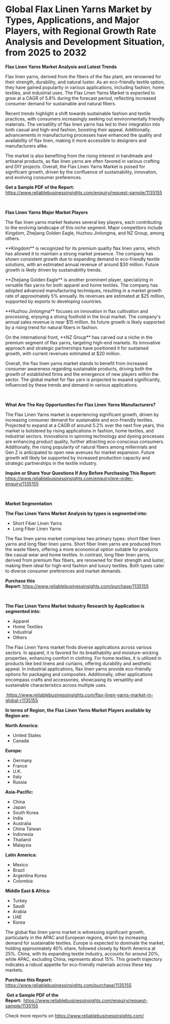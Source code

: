 <p><h1>Global Flax Linen Yarns Market by Types, Applications, and Major Players, with Regional Growth Rate Analysis and Development Situation, from 2025 to 2032</h1></p><p><strong>Flax Linen Yarns Market Analysis and Latest Trends</strong></p>
<p><p>Flax linen yarns, derived from the fibers of the flax plant, are renowned for their strength, durability, and natural luster. As an eco-friendly textile option, they have gained popularity in various applications, including fashion, home textiles, and industrial uses. The Flax Linen Yarns Market is expected to grow at a CAGR of 5.8% during the forecast period, reflecting increased consumer demand for sustainable and natural fibers.</p><p>Recent trends highlight a shift towards sustainable fashion and textile practices, with consumers increasingly seeking out environmentally friendly materials. The versatility of flax linen yarns has led to their integration into both casual and high-end fashion, boosting their appeal. Additionally, advancements in manufacturing processes have enhanced the quality and availability of flax linen, making it more accessible to designers and manufacturers alike.</p><p>The market is also benefiting from the rising interest in handmade and artisanal products, as flax linen yarns are often favored in various crafting and DIY projects. Overall, the Flax Linen Yarns Market is poised for significant growth, driven by the confluence of sustainability, innovation, and evolving consumer preferences.</p></p>
<p><strong>Get a Sample PDF of the Report:&nbsp;</strong> <a href="https://www.reliablebusinessinsights.com/enquiry/request-sample/1135155?utm_campaign=3545&utm_medium=2&utm_source=Github&utm_content=ia&utm_term=25032025&utm_id=flax-linen-yarns">https://www.reliablebusinessinsights.com/enquiry/request-sample/1135155</a></p>
<p>&nbsp;</p>
<p><strong>Flax Linen Yarns Major Market Players</strong></p>
<p><p>The flax linen yarns market features several key players, each contributing to the evolving landscape of this niche segment. Major competitors include Kingdom, Zhejiang Golden Eagle, Huzhou Jinlongma, and NZ Group, among others.</p><p>**Kingdom** is recognized for its premium quality flax linen yarns, which has allowed it to maintain a strong market presence. The company has shown consistent growth due to expanding demand in eco-friendly textile solutions, with an estimated annual revenue of around $30 million. Future growth is likely driven by sustainability trends.</p><p>**Zhejiang Golden Eagle** is another prominent player, specializing in versatile flax yarns for both apparel and home textiles. The company has adopted advanced manufacturing techniques, resulting in a market growth rate of approximately 5% annually. Its revenues are estimated at $25 million, supported by exports to developing countries.</p><p>**Huzhou Jinlongma** focuses on innovation in flax cultivation and processing, enjoying a strong foothold in the local market. The company's annual sales revenue is near $15 million. Its future growth is likely supported by a rising trend for natural fibers in fashion.</p><p>On the international front, **NZ Group** has carved out a niche in the premium segment of flax yarns, targeting high-end markets. Its innovative approach and strategic partnerships have positioned it for sustained growth, with current revenues estimated at $20 million.</p><p>Overall, the flax linen yarns market stands to benefit from increased consumer awareness regarding sustainable products, driving both the growth of established firms and the emergence of new players within the sector. The global market for flax yarn is projected to expand significantly, influenced by these trends and demand in various applications.</p></p>
<p>&nbsp;</p>
<p><strong>What Are The Key Opportunities For Flax Linen Yarns Manufacturers?</strong></p>
<p><p>The Flax Linen Yarns market is experiencing significant growth, driven by increasing consumer demand for sustainable and eco-friendly textiles. Projected to expand at a CAGR of around 5.2% over the next five years, this market is bolstered by rising applications in fashion, home textiles, and industrial sectors. Innovations in spinning technology and dyeing processes are enhancing product quality, further attracting eco-conscious consumers. Additionally, the rising popularity of natural fibers among millennials and Gen Z is anticipated to open new avenues for market expansion. Future growth will likely be supported by increased production capacity and strategic partnerships in the textile industry.</p></p>
<p><strong>Inquire or Share Your Questions If Any Before Purchasing This Report:</strong> <a href="https://www.reliablebusinessinsights.com/enquiry/pre-order-enquiry/1135155?utm_campaign=3545&utm_medium=2&utm_source=Github&utm_content=ia&utm_term=25032025&utm_id=flax-linen-yarns">https://www.reliablebusinessinsights.com/enquiry/pre-order-enquiry/1135155</a></p>
<p>&nbsp;</p>
<p><strong>Market Segmentation</strong></p>
<p><strong>The Flax Linen Yarns Market Analysis by types is segmented into:</strong></p>
<p><ul><li>Short Fiber Linen Yarns</li><li>Long Fiber Linen Yarns</li></ul></p>
<p><p>The flax linen yarns market comprises two primary types: short fiber linen yarns and long fiber linen yarns. Short fiber linen yarns are produced from the waste fibers, offering a more economical option suitable for products like casual wear and home textiles. In contrast, long fiber linen yarns, derived from premium flax fibers, are renowned for their strength and luster, making them ideal for high-end fashion and luxury textiles. Both types cater to diverse consumer preferences and market demands.</p></p>
<p><strong>Purchase this Report:&nbsp;</strong><a href="https://www.reliablebusinessinsights.com/purchase/1135155?utm_campaign=3545&utm_medium=2&utm_source=Github&utm_content=ia&utm_term=25032025&utm_id=flax-linen-yarns">https://www.reliablebusinessinsights.com/purchase/1135155</a></p>
<p>&nbsp;</p>
<p><strong>The Flax Linen Yarns Market Industry Research by Application is segmented into:</strong></p>
<p><ul><li>Apparel</li><li>Home Textiles</li><li>Industrial</li><li>Others</li></ul></p>
<p><p>The Flax Linen Yarns market finds diverse applications across various sectors. In apparel, it is favored for its breathability and moisture-wicking properties, enhancing comfort in clothing. For home textiles, it is utilized in products like bed linens and curtains, offering durability and aesthetic appeal. In industrial applications, flax linen yarns provide eco-friendly options for packaging and composites. Additionally, other applications encompass crafts and accessories, showcasing its versatility and sustainable characteristics across multiple uses.</p></p>
<p><a href="https://www.reliablebusinessinsights.com/flax-linen-yarns-market-in-global-r1135155?utm_campaign=3545&utm_medium=2&utm_source=Github&utm_content=ia&utm_term=25032025&utm_id=flax-linen-yarns">&nbsp;https://www.reliablebusinessinsights.com/flax-linen-yarns-market-in-global-r1135155</a></p>
<p><strong>In terms of Region, the Flax Linen Yarns Market Players available by Region are:</strong></p>
<p>
    <p> <strong> North America: </strong>
        <ul>
            <li>United States</li>
            <li>Canada</li>
        </ul>
        </p> 
    <p> <strong> Europe: </strong>
        <ul>
            <li>Germany</li>
            <li>France</li>
            <li>U.K.</li>
            <li>Italy</li>
            <li>Russia</li>
        </ul>
        </p> 
    <p> <strong> Asia-Pacific: </strong>
        <ul>
            <li>China</li>
            <li>Japan</li>
            <li>South Korea</li>
            <li>India</li>
            <li>Australia</li>
            <li>China Taiwan</li>
            <li>Indonesia</li>
            <li>Thailand</li>
            <li>Malaysia</li>
        </ul>
        </p> 
    <p> <strong> Latin America: </strong>
        <ul>
            <li>Mexico</li>
            <li>Brazil</li>
            <li>Argentina Korea</li>
            <li>Colombia</li>
        </ul>
        </p> 
    <p> <strong> Middle East & Africa: </strong>
        <ul>
            <li>Turkey</li>
            <li>Saudi</li>
            <li>Arabia</li>
            <li>UAE</li>
            <li>Korea</li>
        </ul>
    </p>
    </p>
<p><p>The global flax linen yarns market is witnessing significant growth, particularly in the APAC and European regions, driven by increasing demand for sustainable textiles. Europe is expected to dominate the market, holding approximately 40% share, followed closely by North America at 25%. China, with its expanding textile industry, accounts for around 20%, while APAC, excluding China, represents about 15%. This growth trajectory indicates a robust appetite for eco-friendly materials across these key markets.</p></p>
<p><strong>Purchase this Report: </strong><a href="https://www.reliablebusinessinsights.com/purchase/1135155?utm_campaign=3545&utm_medium=2&utm_source=Github&utm_content=ia&utm_term=25032025&utm_id=flax-linen-yarns">https://www.reliablebusinessinsights.com/purchase/1135155</a></p>
<p>&nbsp;<strong>Get a Sample PDF of the Report:&nbsp;&nbsp;</strong><a href="https://www.reliablebusinessinsights.com/enquiry/request-sample/1135155?utm_campaign=3545&utm_medium=2&utm_source=Github&utm_content=ia&utm_term=25032025&utm_id=flax-linen-yarns">https://www.reliablebusinessinsights.com/enquiry/request-sample/1135155</a></p>
<p><strong></strong></p>
<p>Check more reports on <a href="https://www.reliablebusinessinsights.com/?utm_campaign=3545&utm_medium=2&utm_source=Github&utm_content=ia&utm_term=25032025&utm_id=flax-linen-yarns">https://www.reliablebusinessinsights.com/</a></p>
